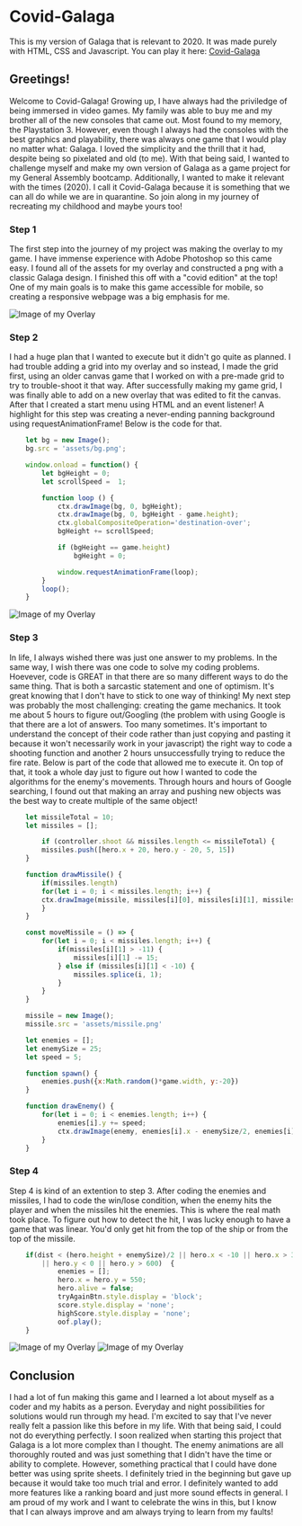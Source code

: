 # Covid-Galaga
This is my version of Galaga that is relevant to 2020. It was made purely with HTML, CSS and Javascript.
You can play it here: [Covid-Galaga](https://thleigh.github.io/Covid-Galaga/)

## Greetings!
Welcome to Covid-Galaga! Growing up, I have always had the priviledge of being immersed in video games. My family was able to buy me and my brother all of the new consoles that came out. Most found to my memory, the Playstation 3. However, even though I always had the consoles with the best graphics and playability, there was always one game that I would play no matter what: Galaga. I loved the simplicity and the thrill that it had, despite being so pixelated and old (to me). 
With that being said, I wanted to challenge myself and make my own version of Galaga as a game project for my General Assembly bootcamp. Additionally, I wanted to make it relevant with the times (2020). I call it Covid-Galaga because it is something that we can all do while we are in quarantine.
So join along in my journey of recreating my childhood and maybe yours too!

### Step 1
The first step into the journey of my project was making the overlay to my game. I have immense experience with Adobe Photoshop so this came easy. I found all of the assets for my overlay and constructed a png with a classic Galaga design.
I finished this off with a "covid edition" at the top!
One of my main goals is to make this game accessible for mobile, so creating a responsive webpage was a big emphasis for me.

![Image of my Overlay](./assets/galaga-overlay.png)

### Step 2
I had a huge plan that I wanted to execute but it didn't go quite as planned. I had trouble adding a grid into my overlay and so instead, I made the grid first, using an older canvas game that I worked on with a pre-made grid to try to trouble-shoot it that way. After successfully making my game grid, I was finally able to add on a new overlay that was edited to fit the canvas. After that I created a start menu using HTML and an event listener!
A highlight for this step was creating a never-ending panning background using requestAnimationFrame! Below is the code for that.

```javascript
    let bg = new Image();
    bg.src = 'assets/bg.png';

    window.onload = function() {
        let bgHeight = 0;
        let scrollSpeed =  1;

        function loop () {
            ctx.drawImage(bg, 0, bgHeight);
            ctx.drawImage(bg, 0, bgHeight - game.height);
            ctx.globalCompositeOperation='destination-over';
            bgHeight += scrollSpeed;

            if (bgHeight == game.height)
                bgHeight = 0;

            window.requestAnimationFrame(loop);
        }
        loop();
    }
```

![Image of my Overlay](./assets/galaga-ss1.png)

### Step 3
In life, I always wished there was just one answer to my problems. In the same way, I wish there was one code to solve my coding problems. Hoevever, code is GREAT in that there are so many different ways to do the same thing. That is both a sarcastic statement and one of optimism. It's great knowing that I don't have to stick to one way of thinking!
My next step was probably the most challenging: creating the game mechanics. 
It took me about 5 hours to figure out/Googling (the problem with using Google is that there are a lot of answers. Too many sometimes. It's important to understand the concept of their code rather than just copying and pasting it because it won't necessarily work in your javascript) the right way to code a shooting function and another 2 hours unsuccessfully trying to reduce the fire rate. Below is part of the code that allowed me to execute it. On top of that, it took a whole day just to figure out how I wanted to code the algorithms for the enemy's movements. Through hours and hours of Google searching, I found out that making an array and pushing new objects was the best way to create multiple of the same object!

```javascript
    let missileTotal = 10;
    let missiles = [];

        if (controller.shoot && missiles.length <= missileTotal) {
        missiles.push([hero.x + 20, hero.y - 20, 5, 15])
    }  

    function drawMissile() {
        if(missiles.length)
        for(let i = 0; i < missiles.length; i++) {
        ctx.drawImage(missile, missiles[i][0], missiles[i][1], missiles[i][2], missiles[i][3]);
        }
    }

    const moveMissile = () => { 
        for(let i = 0; i < missiles.length; i++) {
            if(missiles[i][1] > -11) {
                missiles[i][1] -= 15;
            } else if (missiles[i][1] < -10) {
                missiles.splice(i, 1);
            }
        }
    }

    missile = new Image();
    missile.src = 'assets/missile.png'  
```

```javascript
    let enemies = [];
    let enemySize = 25;
    let speed = 5;

    function spawn() {
        enemies.push({x:Math.random()*game.width, y:-20}) 
    }

    function drawEnemy() {
        for(let i = 0; i < enemies.length; i++) {
            enemies[i].y += speed;
            ctx.drawImage(enemy, enemies[i].x - enemySize/2, enemies[i].y - enemySize/2, enemySize, enemySize);
        }
    }
```

### Step 4 
Step 4 is kind of an extention to step 3. After coding the enemies and missiles, I had to code the win/lose condition, when the enemy hits the player and when the missiles hit the enemies. This is where the real math took place. To figure out how to detect the hit, I was lucky enough to have a game that was linear. You'd only get hit from the top of the ship or from the top of the missile. 

```javascript
    if(dist < (hero.height + enemySize)/2 || hero.x < -10 || hero.x > 350
        || hero.y < 0 || hero.y > 600)  {
            enemies = [];
            hero.x = hero.y = 550;
            hero.alive = false;
            tryAgainBtn.style.display = 'block';
            score.style.display = 'none';
            highScore.style.display = 'none';
            oof.play();
    }
```

![Image of my Overlay](./assets/enemy3.png) ![Image of my Overlay](./assets/ship.png)

## Conclusion
I had a lot of fun making this game and I learned a lot about myself as a coder and my habits as a person. Everyday and night possibilities for solutions would run through my head. I'm excited to say that I've never really felt a passion like this before in my life. 
With that being said, I could not do everything perfectly. I soon realized when starting this project that Galaga is a lot more complex than I thought. The enemy animations are all thoroughly routed and was just something that I didn't have the time or ability to complete. However, something practical that I could have done better was using sprite sheets. I definitely tried in the beginning but gave up because it would take too much trial and error.
I definitely wanted to add more features like a ranking board and just more sound effects in general.
I am proud of my work and I want to celebrate the wins in this, but I know that I can always improve and am always trying to learn from my faults!